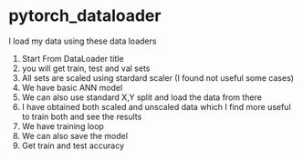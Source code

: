 # pytorch_dataloader
I load my data using these data loaders


1. Start From DataLoader title
2. you will get train, test and val sets
3. All sets are scaled using stardard scaler (I found not useful some cases)
4. We have basic ANN model
5. We can also use standard X,Y split and load the data from there
6. I have obtained both scaled and unscaled data which I find more useful to train both and see the results
7. We have training loop
8. We can also save the model
9. Get train and test accuracy
